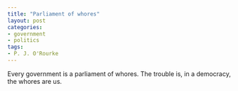 ```yaml
---
title: "Parliament of whores"
layout: post
categories:
- government
- politics
tags:
- P. J. O'Rourke
---
```


Every government is a parliament of whores. The trouble is, in a democracy, the whores are us.